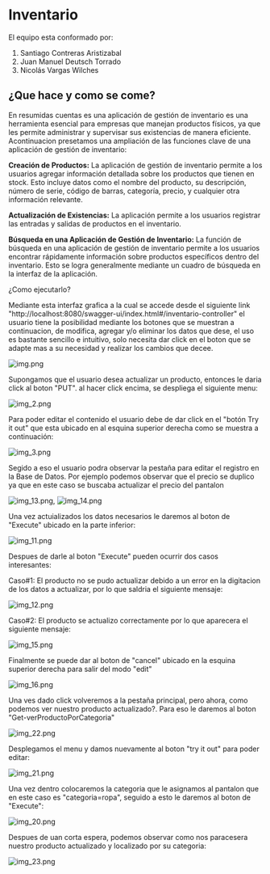 # Inventario

 El equipo esta conformado por: 
1. Santiago Contreras Aristizabal
2. Juan Manuel Deutsch Torrado
3. Nicolás Vargas Wilches

## ¿Que hace y como se come?

En resumidas cuentas es una aplicación de gestión de inventario es una herramienta esencial para empresas que manejan productos físicos, ya que les permite administrar y supervisar sus existencias de manera eficiente. Acontinuacion presetamos una ampliación de las funciones clave de una aplicación de gestión de inventario:

**Creación de Productos:** La aplicación de gestión de inventario permite a los usuarios agregar información detallada sobre los productos que tienen en stock. Esto incluye datos como el nombre del producto, su descripción, número de serie, código de barras, categoría, precio, y cualquier otra información relevante.

**Actualización de Existencias:** La aplicación permite a los usuarios registrar las entradas y salidas de productos en el inventario.

**Búsqueda en una Aplicación de Gestión de Inventario:** La función de búsqueda en una aplicación de gestión de inventario permite a los usuarios encontrar rápidamente información sobre productos específicos dentro del inventario. Esto se logra generalmente mediante un cuadro de búsqueda en la interfaz de la aplicación.

¿Como ejecutarlo?

Mediante esta interfaz grafica a la cual se accede desde el siguiente link "http://localhost:8080/swagger-ui/index.html#/inventario-controller" el usuario tiene la posibilidad mediante los botones que se muestran a continuacion, de modifica, agregar y/o eliminar los datos que dese, el uso es bastante sencillo e intuitivo, solo necesita dar click en el boton que se adapte mas a su necesidad y realizar los cambios que decee.

![img.png](imagenes/img.png)

Supongamos que el usuario desea actualizar un producto, entonces le daria click al boton "PUT". al hacer click encima, se despliega el siguiente menu:

![img_2.png](imagenes/img_2.png)

Para poder editar el contenido el usuario debe de dar click en el "botón Try it out" que esta ubicado en al esquina superior derecha como se muestra a continuación:

![img_3.png](imagenes/img_3.png)

Segido a eso el usuario podra observar la pestaña para editar el registro en la Base de Datos. Por ejemplo podemos observar que el precio se duplico ya que en este caso se buscaba actualizar el precio del pantalon 

![img_13.png](imagenes/img_13.png), ![img_14.png](imagenes/img_14.png)

Una vez actuializados los datos necesarios le daremos al boton de "Execute" ubicado en la parte inferior: 

![img_11.png](imagenes/img_11.png)

Despues de darle al boton "Execute" pueden ocurrir dos casos interesantes: 

Caso#1: El producto no se pudo actualizar debido a un error en la digitacion de los datos a actualizar, por lo que saldria el siguiente mensaje:

![img_12.png](imagenes/img_12.png)

Caso#2: El producto se actualizo correctamente por lo que aparecera el siguiente mensaje: 

![img_15.png](imagenes/img_15.png)

Finalmente se puede dar al boton de "cancel" ubicado en la esquina superior derecha para salir del modo "edit"

![img_16.png](imagenes/img_16.png)

Una ves dado click volveremos a la pestaña principal, pero ahora, como podemos ver nuestro producto actualizado?. Para eso le daremos al boton "Get-verProductoPorCategoria"

![img_22.png](imagenes/img_22.png)

Desplegamos el menu y damos nuevamente al boton "try it out" para poder editar:

![img_21.png](imagenes/img_21.png)

Una vez dentro colocaremos la categoria que le asignamos al pantalon que en este caso es "categoria=ropa", seguido a esto le daremos al boton de "Execute":

![img_20.png](imagenes/img_20.png)

Despues de uan corta espera, podemos observar como nos paracesera nuestro producto actualizado y localizado por su categoria: 

![img_23.png](imagenes/img_23.png)


